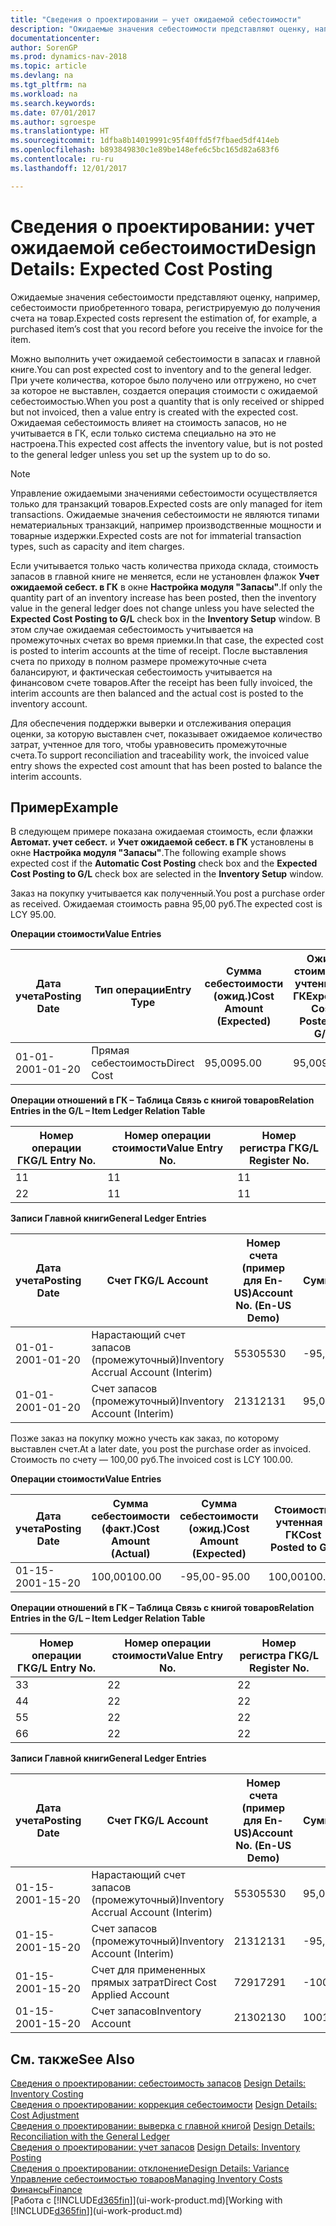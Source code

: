 ```yaml
---
title: "Сведения о проектировании — учет ожидаемой себестоимости"
description: "Ожидаемые значения себестоимости представляют оценку, например, себестоимости приобретенного товара, регистрируемую до получения счета на товар."
documentationcenter: 
author: SorenGP
ms.prod: dynamics-nav-2018
ms.topic: article
ms.devlang: na
ms.tgt_pltfrm: na
ms.workload: na
ms.search.keywords: 
ms.date: 07/01/2017
ms.author: sgroespe
ms.translationtype: HT
ms.sourcegitcommit: 1dfba8b14019991c95f40ffd5f7fbaed5df414eb
ms.openlocfilehash: b893849830c1e89be148efe6c5bc165d82a683f6
ms.contentlocale: ru-ru
ms.lasthandoff: 12/01/2017

---
```

# <a name="design-details-expected-cost-posting"></a><span data-ttu-id="4843b-103">Сведения о проектировании: учет ожидаемой себестоимости</span><span class="sxs-lookup"><span data-stu-id="4843b-103">Design Details: Expected Cost Posting</span></span>
<span data-ttu-id="4843b-104">Ожидаемые значения себестоимости представляют оценку, например, себестоимости приобретенного товара, регистрируемую до получения счета на товар.</span><span class="sxs-lookup"><span data-stu-id="4843b-104">Expected costs represent the estimation of, for example, a purchased item’s cost that you record before you receive the invoice for the item.</span></span>  

 <span data-ttu-id="4843b-105">Можно выполнить учет ожидаемой себестоимости в запасах и главной книге.</span><span class="sxs-lookup"><span data-stu-id="4843b-105">You can post expected cost to inventory and to the general ledger.</span></span> <span data-ttu-id="4843b-106">При учете количества, которое было получено или отгружено, но счет за которое не выставлен, создается операция стоимости с ожидаемой себестоимостью.</span><span class="sxs-lookup"><span data-stu-id="4843b-106">When you post a quantity that is only received or shipped but not invoiced, then a value entry is created with the expected cost.</span></span> <span data-ttu-id="4843b-107">Ожидаемая себестоимость влияет на стоимость запасов, но не учитывается в ГК, если только система специально на это не настроена.</span><span class="sxs-lookup"><span data-stu-id="4843b-107">This expected cost affects the inventory value, but is not posted to the general ledger unless you set up the system up to do so.</span></span>  

> [!NOTE]  
>  <span data-ttu-id="4843b-108">Управление ожидаемыми значениями себестоимости осуществляется только для транзакций товаров.</span><span class="sxs-lookup"><span data-stu-id="4843b-108">Expected costs are only managed for item transactions.</span></span> <span data-ttu-id="4843b-109">Ожидаемые значения себестоимости не являются типами нематериальных транзакций, например производственные мощности и товарные издержки.</span><span class="sxs-lookup"><span data-stu-id="4843b-109">Expected costs are not for immaterial transaction types, such as capacity and item charges.</span></span>  

 <span data-ttu-id="4843b-110">Если учитывается только часть количества прихода склада, стоимость запасов в главной книге не меняется, если не установлен флажок **Учет ожидаемой себест. в ГК** в окне **Настройка модуля "Запасы"**.</span><span class="sxs-lookup"><span data-stu-id="4843b-110">If only the quantity part of an inventory increase has been posted, then the inventory value in the general ledger does not change unless you have selected the **Expected Cost Posting to G/L** check box in the **Inventory Setup** window.</span></span> <span data-ttu-id="4843b-111">В этом случае ожидаемая себестоимость учитывается на промежуточных счетах во время приемки.</span><span class="sxs-lookup"><span data-stu-id="4843b-111">In that case, the expected cost is posted to interim accounts at the time of receipt.</span></span> <span data-ttu-id="4843b-112">После выставления счета по приходу в полном размере промежуточные счета балансируют, и фактическая себестоимость учитывается на финансовом счете товаров.</span><span class="sxs-lookup"><span data-stu-id="4843b-112">After the receipt has been fully invoiced, the interim accounts are then balanced and the actual cost is posted to the inventory account.</span></span>  

 <span data-ttu-id="4843b-113">Для обеспечения поддержки выверки и отслеживания операция оценки, за которую выставлен счет, показывает ожидаемое количество затрат, учтенное для того, чтобы уравновесить промежуточные счета.</span><span class="sxs-lookup"><span data-stu-id="4843b-113">To support reconciliation and traceability work, the invoiced value entry shows the expected cost amount that has been posted to balance the interim accounts.</span></span>  

## <a name="example"></a><span data-ttu-id="4843b-114">Пример</span><span class="sxs-lookup"><span data-stu-id="4843b-114">Example</span></span>  
 <span data-ttu-id="4843b-115">В следующем примере показана ожидаемая стоимость, если флажки **Автомат. учет себест.** и **Учет ожидаемой себест. в ГК** установлены в окне **Настройка модуля "Запасы"**.</span><span class="sxs-lookup"><span data-stu-id="4843b-115">The following example shows expected cost if the **Automatic Cost Posting** check box and the **Expected Cost Posting to G/L** check box are selected in the **Inventory Setup** window.</span></span>  

 <span data-ttu-id="4843b-116">Заказ на покупку учитывается как полученный.</span><span class="sxs-lookup"><span data-stu-id="4843b-116">You post a purchase order as received.</span></span> <span data-ttu-id="4843b-117">Ожидаемая стоимость равна 95,00 руб.</span><span class="sxs-lookup"><span data-stu-id="4843b-117">The expected cost is LCY 95.00.</span></span>  

 <span data-ttu-id="4843b-118">**Операции стоимости**</span><span class="sxs-lookup"><span data-stu-id="4843b-118">**Value Entries**</span></span>  

|<span data-ttu-id="4843b-119">Дата учета</span><span class="sxs-lookup"><span data-stu-id="4843b-119">Posting Date</span></span>|<span data-ttu-id="4843b-120">Тип операции</span><span class="sxs-lookup"><span data-stu-id="4843b-120">Entry Type</span></span>|<span data-ttu-id="4843b-121">Сумма себестоимости (ожид.)</span><span class="sxs-lookup"><span data-stu-id="4843b-121">Cost Amount (Expected)</span></span>|<span data-ttu-id="4843b-122">Ожид. стоимость, учтенная в ГК</span><span class="sxs-lookup"><span data-stu-id="4843b-122">Expected Cost Posted to G/L</span></span>|<span data-ttu-id="4843b-123">Ожидаемая себестоимость</span><span class="sxs-lookup"><span data-stu-id="4843b-123">Expected Cost</span></span>|<span data-ttu-id="4843b-124">Номер товарной операции</span><span class="sxs-lookup"><span data-stu-id="4843b-124">Item Ledger Entry No.</span></span>|<span data-ttu-id="4843b-125">Номер операции</span><span class="sxs-lookup"><span data-stu-id="4843b-125">Entry No.</span></span>|  
|------------------|----------------|------------------------------|----------------------------------|-------------------|---------------------------|---------------|  
|<span data-ttu-id="4843b-126">01-01-20</span><span class="sxs-lookup"><span data-stu-id="4843b-126">01-01-20</span></span>|<span data-ttu-id="4843b-127">Прямая себестоимость</span><span class="sxs-lookup"><span data-stu-id="4843b-127">Direct Cost</span></span>|<span data-ttu-id="4843b-128">95,00</span><span class="sxs-lookup"><span data-stu-id="4843b-128">95.00</span></span>|<span data-ttu-id="4843b-129">95,00</span><span class="sxs-lookup"><span data-stu-id="4843b-129">95.00</span></span>|<span data-ttu-id="4843b-130">Да</span><span class="sxs-lookup"><span data-stu-id="4843b-130">Yes</span></span>|<span data-ttu-id="4843b-131">1</span><span class="sxs-lookup"><span data-stu-id="4843b-131">1</span></span>|<span data-ttu-id="4843b-132">1</span><span class="sxs-lookup"><span data-stu-id="4843b-132">1</span></span>|  

 <span data-ttu-id="4843b-133">**Операции отношений в ГК – Таблица Связь с книгой товаров**</span><span class="sxs-lookup"><span data-stu-id="4843b-133">**Relation Entries in the G/L – Item Ledger Relation Table**</span></span>  

|<span data-ttu-id="4843b-134">Номер операции ГК</span><span class="sxs-lookup"><span data-stu-id="4843b-134">G/L Entry No.</span></span>|<span data-ttu-id="4843b-135">Номер операции стоимости</span><span class="sxs-lookup"><span data-stu-id="4843b-135">Value Entry No.</span></span>|<span data-ttu-id="4843b-136">Номер регистра ГК</span><span class="sxs-lookup"><span data-stu-id="4843b-136">G/L Register No.</span></span>|  
|--------------------|---------------------|-----------------------|  
|<span data-ttu-id="4843b-137">1</span><span class="sxs-lookup"><span data-stu-id="4843b-137">1</span></span>|<span data-ttu-id="4843b-138">1</span><span class="sxs-lookup"><span data-stu-id="4843b-138">1</span></span>|<span data-ttu-id="4843b-139">1</span><span class="sxs-lookup"><span data-stu-id="4843b-139">1</span></span>|  
|<span data-ttu-id="4843b-140">2</span><span class="sxs-lookup"><span data-stu-id="4843b-140">2</span></span>|<span data-ttu-id="4843b-141">1</span><span class="sxs-lookup"><span data-stu-id="4843b-141">1</span></span>|<span data-ttu-id="4843b-142">1</span><span class="sxs-lookup"><span data-stu-id="4843b-142">1</span></span>|  

 <span data-ttu-id="4843b-143">**Записи Главной книги**</span><span class="sxs-lookup"><span data-stu-id="4843b-143">**General Ledger Entries**</span></span>  

|<span data-ttu-id="4843b-144">Дата учета</span><span class="sxs-lookup"><span data-stu-id="4843b-144">Posting Date</span></span>|<span data-ttu-id="4843b-145">Счет ГК</span><span class="sxs-lookup"><span data-stu-id="4843b-145">G/L Account</span></span>|<span data-ttu-id="4843b-146">Номер счета (пример для En-US)</span><span class="sxs-lookup"><span data-stu-id="4843b-146">Account No. (En-US Demo)</span></span>|<span data-ttu-id="4843b-147">Сумма</span><span class="sxs-lookup"><span data-stu-id="4843b-147">Amount</span></span>|<span data-ttu-id="4843b-148">Номер операции</span><span class="sxs-lookup"><span data-stu-id="4843b-148">Entry No.</span></span>|  
|------------------|------------------|---------------------------------|------------|---------------|  
|<span data-ttu-id="4843b-149">01-01-20</span><span class="sxs-lookup"><span data-stu-id="4843b-149">01-01-20</span></span>|<span data-ttu-id="4843b-150">Нарастающий счет запасов (промежуточный)</span><span class="sxs-lookup"><span data-stu-id="4843b-150">Inventory Accrual Account (Interim)</span></span>|<span data-ttu-id="4843b-151">5530</span><span class="sxs-lookup"><span data-stu-id="4843b-151">5530</span></span>|<span data-ttu-id="4843b-152">-95,00</span><span class="sxs-lookup"><span data-stu-id="4843b-152">-95.00</span></span>|<span data-ttu-id="4843b-153">2</span><span class="sxs-lookup"><span data-stu-id="4843b-153">2</span></span>|  
|<span data-ttu-id="4843b-154">01-01-20</span><span class="sxs-lookup"><span data-stu-id="4843b-154">01-01-20</span></span>|<span data-ttu-id="4843b-155">Счет запасов (промежуточный)</span><span class="sxs-lookup"><span data-stu-id="4843b-155">Inventory Account (Interim)</span></span>|<span data-ttu-id="4843b-156">2131</span><span class="sxs-lookup"><span data-stu-id="4843b-156">2131</span></span>|<span data-ttu-id="4843b-157">95,00</span><span class="sxs-lookup"><span data-stu-id="4843b-157">95.00</span></span>|<span data-ttu-id="4843b-158">1</span><span class="sxs-lookup"><span data-stu-id="4843b-158">1</span></span>|  

 <span data-ttu-id="4843b-159">Позже заказ на покупку можно учесть как заказ, по которому выставлен счет.</span><span class="sxs-lookup"><span data-stu-id="4843b-159">At a later date, you post the purchase order as invoiced.</span></span> <span data-ttu-id="4843b-160">Стоимость по счету — 100,00 руб.</span><span class="sxs-lookup"><span data-stu-id="4843b-160">The invoiced cost is LCY 100.00.</span></span>  

 <span data-ttu-id="4843b-161">**Операции стоимости**</span><span class="sxs-lookup"><span data-stu-id="4843b-161">**Value Entries**</span></span>  

|<span data-ttu-id="4843b-162">Дата учета</span><span class="sxs-lookup"><span data-stu-id="4843b-162">Posting Date</span></span>|<span data-ttu-id="4843b-163">Сумма себестоимости (факт.)</span><span class="sxs-lookup"><span data-stu-id="4843b-163">Cost Amount (Actual)</span></span>|<span data-ttu-id="4843b-164">Сумма себестоимости (ожид.)</span><span class="sxs-lookup"><span data-stu-id="4843b-164">Cost Amount (Expected)</span></span>|<span data-ttu-id="4843b-165">Стоимость, учтенная в ГК</span><span class="sxs-lookup"><span data-stu-id="4843b-165">Cost Posted to G/L</span></span>|<span data-ttu-id="4843b-166">Ожидаемая себестоимость</span><span class="sxs-lookup"><span data-stu-id="4843b-166">Expected Cost</span></span>|<span data-ttu-id="4843b-167">Номер товарной операции</span><span class="sxs-lookup"><span data-stu-id="4843b-167">Item Ledger Entry No.</span></span>|<span data-ttu-id="4843b-168">Номер операции</span><span class="sxs-lookup"><span data-stu-id="4843b-168">Entry No.</span></span>|  
|------------------|----------------------------|------------------------------|-------------------------|-------------------|---------------------------|---------------|  
|<span data-ttu-id="4843b-169">01-15-20</span><span class="sxs-lookup"><span data-stu-id="4843b-169">01-15-20</span></span>|<span data-ttu-id="4843b-170">100,00</span><span class="sxs-lookup"><span data-stu-id="4843b-170">100.00</span></span>|<span data-ttu-id="4843b-171">-95,00</span><span class="sxs-lookup"><span data-stu-id="4843b-171">-95.00</span></span>|<span data-ttu-id="4843b-172">100,00</span><span class="sxs-lookup"><span data-stu-id="4843b-172">100.00</span></span>|<span data-ttu-id="4843b-173">Нет</span><span class="sxs-lookup"><span data-stu-id="4843b-173">No</span></span>|<span data-ttu-id="4843b-174">1</span><span class="sxs-lookup"><span data-stu-id="4843b-174">1</span></span>|<span data-ttu-id="4843b-175">2</span><span class="sxs-lookup"><span data-stu-id="4843b-175">2</span></span>|  

 <span data-ttu-id="4843b-176">**Операции отношений в ГК – Таблица Связь с книгой товаров**</span><span class="sxs-lookup"><span data-stu-id="4843b-176">**Relation Entries in the G/L – Item Ledger Relation Table**</span></span>  

|<span data-ttu-id="4843b-177">Номер операции ГК</span><span class="sxs-lookup"><span data-stu-id="4843b-177">G/L Entry No.</span></span>|<span data-ttu-id="4843b-178">Номер операции стоимости</span><span class="sxs-lookup"><span data-stu-id="4843b-178">Value Entry No.</span></span>|<span data-ttu-id="4843b-179">Номер регистра ГК</span><span class="sxs-lookup"><span data-stu-id="4843b-179">G/L Register No.</span></span>|  
|--------------------|---------------------|-----------------------|  
|<span data-ttu-id="4843b-180">3</span><span class="sxs-lookup"><span data-stu-id="4843b-180">3</span></span>|<span data-ttu-id="4843b-181">2</span><span class="sxs-lookup"><span data-stu-id="4843b-181">2</span></span>|<span data-ttu-id="4843b-182">2</span><span class="sxs-lookup"><span data-stu-id="4843b-182">2</span></span>|  
|<span data-ttu-id="4843b-183">4</span><span class="sxs-lookup"><span data-stu-id="4843b-183">4</span></span>|<span data-ttu-id="4843b-184">2</span><span class="sxs-lookup"><span data-stu-id="4843b-184">2</span></span>|<span data-ttu-id="4843b-185">2</span><span class="sxs-lookup"><span data-stu-id="4843b-185">2</span></span>|  
|<span data-ttu-id="4843b-186">5</span><span class="sxs-lookup"><span data-stu-id="4843b-186">5</span></span>|<span data-ttu-id="4843b-187">2</span><span class="sxs-lookup"><span data-stu-id="4843b-187">2</span></span>|<span data-ttu-id="4843b-188">2</span><span class="sxs-lookup"><span data-stu-id="4843b-188">2</span></span>|  
|<span data-ttu-id="4843b-189">6</span><span class="sxs-lookup"><span data-stu-id="4843b-189">6</span></span>|<span data-ttu-id="4843b-190">2</span><span class="sxs-lookup"><span data-stu-id="4843b-190">2</span></span>|<span data-ttu-id="4843b-191">2</span><span class="sxs-lookup"><span data-stu-id="4843b-191">2</span></span>|  

 <span data-ttu-id="4843b-192">**Записи Главной книги**</span><span class="sxs-lookup"><span data-stu-id="4843b-192">**General Ledger Entries**</span></span>  

|<span data-ttu-id="4843b-193">Дата учета</span><span class="sxs-lookup"><span data-stu-id="4843b-193">Posting Date</span></span>|<span data-ttu-id="4843b-194">Счет ГК</span><span class="sxs-lookup"><span data-stu-id="4843b-194">G/L Account</span></span>|<span data-ttu-id="4843b-195">Номер счета (пример для En-US)</span><span class="sxs-lookup"><span data-stu-id="4843b-195">Account No. (En-US Demo)</span></span>|<span data-ttu-id="4843b-196">Сумма</span><span class="sxs-lookup"><span data-stu-id="4843b-196">Amount</span></span>|<span data-ttu-id="4843b-197">Номер операции</span><span class="sxs-lookup"><span data-stu-id="4843b-197">Entry No.</span></span>|  
|------------------|------------------|---------------------------------|------------|---------------|  
|<span data-ttu-id="4843b-198">01-15-20</span><span class="sxs-lookup"><span data-stu-id="4843b-198">01-15-20</span></span>|<span data-ttu-id="4843b-199">Нарастающий счет запасов (промежуточный)</span><span class="sxs-lookup"><span data-stu-id="4843b-199">Inventory Accrual Account (Interim)</span></span>|<span data-ttu-id="4843b-200">5530</span><span class="sxs-lookup"><span data-stu-id="4843b-200">5530</span></span>|<span data-ttu-id="4843b-201">95,00</span><span class="sxs-lookup"><span data-stu-id="4843b-201">95.00</span></span>|<span data-ttu-id="4843b-202">4</span><span class="sxs-lookup"><span data-stu-id="4843b-202">4</span></span>|  
|<span data-ttu-id="4843b-203">01-15-20</span><span class="sxs-lookup"><span data-stu-id="4843b-203">01-15-20</span></span>|<span data-ttu-id="4843b-204">Счет запасов (промежуточный)</span><span class="sxs-lookup"><span data-stu-id="4843b-204">Inventory Account (Interim)</span></span>|<span data-ttu-id="4843b-205">2131</span><span class="sxs-lookup"><span data-stu-id="4843b-205">2131</span></span>|<span data-ttu-id="4843b-206">-95,00</span><span class="sxs-lookup"><span data-stu-id="4843b-206">-95.00</span></span>|<span data-ttu-id="4843b-207">3</span><span class="sxs-lookup"><span data-stu-id="4843b-207">3</span></span>|  
|<span data-ttu-id="4843b-208">01-15-20</span><span class="sxs-lookup"><span data-stu-id="4843b-208">01-15-20</span></span>|<span data-ttu-id="4843b-209">Счет для примененных прямых затрат</span><span class="sxs-lookup"><span data-stu-id="4843b-209">Direct Cost Applied Account</span></span>|<span data-ttu-id="4843b-210">7291</span><span class="sxs-lookup"><span data-stu-id="4843b-210">7291</span></span>|<span data-ttu-id="4843b-211">-100</span><span class="sxs-lookup"><span data-stu-id="4843b-211">-100</span></span>|<span data-ttu-id="4843b-212">6</span><span class="sxs-lookup"><span data-stu-id="4843b-212">6</span></span>|  
|<span data-ttu-id="4843b-213">01-15-20</span><span class="sxs-lookup"><span data-stu-id="4843b-213">01-15-20</span></span>|<span data-ttu-id="4843b-214">Счет запасов</span><span class="sxs-lookup"><span data-stu-id="4843b-214">Inventory Account</span></span>|<span data-ttu-id="4843b-215">2130</span><span class="sxs-lookup"><span data-stu-id="4843b-215">2130</span></span>|<span data-ttu-id="4843b-216">100</span><span class="sxs-lookup"><span data-stu-id="4843b-216">100</span></span>|<span data-ttu-id="4843b-217">5</span><span class="sxs-lookup"><span data-stu-id="4843b-217">5</span></span>|  

## <a name="see-also"></a><span data-ttu-id="4843b-218">См. также</span><span class="sxs-lookup"><span data-stu-id="4843b-218">See Also</span></span>
 <span data-ttu-id="4843b-219">[Сведения о проектировании: себестоимость запасов](design-details-inventory-costing.md) </span><span class="sxs-lookup"><span data-stu-id="4843b-219">[Design Details: Inventory Costing](design-details-inventory-costing.md) </span></span>  
 <span data-ttu-id="4843b-220">[Сведения о проектировании: коррекция себестоимости](design-details-cost-adjustment.md) </span><span class="sxs-lookup"><span data-stu-id="4843b-220">[Design Details: Cost Adjustment](design-details-cost-adjustment.md) </span></span>  
 <span data-ttu-id="4843b-221">[Сведения о проектировании: выверка с главной книгой](design-details-reconciliation-with-the-general-ledger.md) </span><span class="sxs-lookup"><span data-stu-id="4843b-221">[Design Details: Reconciliation with the General Ledger](design-details-reconciliation-with-the-general-ledger.md) </span></span>  
 <span data-ttu-id="4843b-222">[Сведения о проектировании: учет запасов](design-details-inventory-posting.md) </span><span class="sxs-lookup"><span data-stu-id="4843b-222">[Design Details: Inventory Posting](design-details-inventory-posting.md) </span></span>  
 [<span data-ttu-id="4843b-223">Сведения о проектировании: отклонение</span><span class="sxs-lookup"><span data-stu-id="4843b-223">Design Details: Variance</span></span>](design-details-variance.md)  
 [<span data-ttu-id="4843b-224">Управление себестоимостью товаров</span><span class="sxs-lookup"><span data-stu-id="4843b-224">Managing Inventory Costs</span></span>](finance-manage-inventory-costs.md)  
 [<span data-ttu-id="4843b-225">Финансы</span><span class="sxs-lookup"><span data-stu-id="4843b-225">Finance</span></span>](finance.md)  
 <span data-ttu-id="4843b-226">[Работа с [!INCLUDE[d365fin](includes/d365fin_md.md)]](ui-work-product.md)</span><span class="sxs-lookup"><span data-stu-id="4843b-226">[Working with [!INCLUDE[d365fin](includes/d365fin_md.md)]](ui-work-product.md)</span></span>


